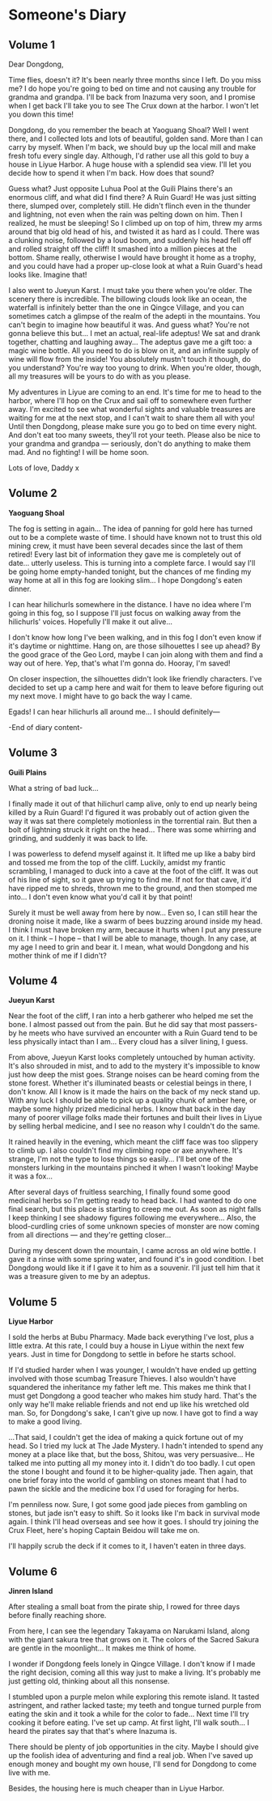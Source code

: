 # Someone's Diary


## Volume 1


Dear Dongdong,

Time flies, doesn't it? It's been nearly three months since I left. Do you miss me? I do hope you're going to bed on time and not causing any trouble for grandma and grandpa. I'll be back from Inazuma very soon, and I promise when I get back I'll take you to see The Crux down at the harbor. I won't let you down this time!

Dongdong, do you remember the beach at Yaoguang Shoal? Well I went there, and I collected lots and lots of beautiful, golden sand. More than I can carry by myself. When I'm back, we should buy up the local mill and make fresh tofu every single day. Although, I'd rather use all this gold to buy a house in Liyue Harbor. A huge house with a splendid sea view. I'll let you decide how to spend it when I'm back. How does that sound?

Guess what? Just opposite Luhua Pool at the Guili Plains there's an enormous cliff, and what did I find there? A Ruin Guard! He was just sitting there, slumped over, completely still. He didn't flinch even in the thunder and lightning, not even when the rain was pelting down on him. Then I realized, he must be sleeping! So I climbed up on top of him, threw my arms around that big old head of his, and twisted it as hard as I could. There was a clunking noise, followed by a loud boom, and suddenly his head fell off and rolled straight off the cliff! It smashed into a million pieces at the bottom. Shame really, otherwise I would have brought it home as a trophy, and you could have had a proper up-close look at what a Ruin Guard's head looks like. Imagine that!

I also went to Jueyun Karst. I must take you there when you're older. The scenery there is incredible. The billowing clouds look like an ocean, the waterfall is infinitely better than the one in Qingce Village, and you can sometimes catch a glimpse of the realm of the adepti in the mountains. You can't begin to imagine how beautiful it was. And guess what? You're not gonna believe this but... I met an actual, real-life adeptus! We sat and drank together, chatting and laughing away... The adeptus gave me a gift too: a magic wine bottle. All you need to do is blow on it, and an infinite supply of wine will flow from the inside! You absolutely mustn't touch it though, do you understand? You're way too young to drink. When you're older, though, all my treasures will be yours to do with as you please.

My adventures in Liyue are coming to an end. It's time for me to head to the harbor, where I'll hop on the Crux and sail off to somewhere even further away. I'm excited to see what wonderful sights and valuable treasures are waiting for me at the next stop, and I can't wait to share them all with you! Until then Dongdong, please make sure you go to bed on time every night. And don't eat too many sweets, they'll rot your teeth. Please also be nice to your grandma and grandpa — seriously, don't do anything to make them mad. And no fighting! I will be home soon.

Lots of love, Daddy x


## Volume 2


**Yaoguang Shoal**

The fog is setting in again... The idea of panning for gold here has turned out to be a complete waste of time. I should have known not to trust this old mining crew, it must have been several decades since the last of them retired! Every last bit of information they gave me is completely out of date... utterly useless. This is turning into a complete farce. I would say I'll be going home empty-handed tonight, but the chances of me finding my way home at all in this fog are looking slim... I hope Dongdong's eaten dinner.

I can hear hilichurls somewhere in the distance. I have no idea where I'm going in this fog, so I suppose I'll just focus on walking away from the hilichurls' voices. Hopefully I'll make it out alive...

I don't know how long I've been walking, and in this fog I don't even know if it's daytime or nighttime. Hang on, are those silhouettes I see up ahead? By the good grace of the Geo Lord, maybe I can join along with them and find a way out of here. Yep, that's what I'm gonna do. Hooray, I'm saved!

On closer inspection, the silhouettes didn't look like friendly characters. I've decided to set up a camp here and wait for them to leave before figuring out my next move. I might have to go back the way I came.

Egads! I can hear hilichurls all around me... I should definitely—

-End of diary content-


## Volume 3


**Guili Plains**

What a string of bad luck...

I finally made it out of that hilichurl camp alive, only to end up nearly being killed by a Ruin Guard! I'd figured it was probably out of action given the way it was sat there completely motionless in the torrential rain. But then a bolt of lightning struck it right on the head... There was some whirring and grinding, and suddenly it was back to life.

I was powerless to defend myself against it. It lifted me up like a baby bird and tossed me from the top of the cliff. Luckily, amidst my frantic scrambling, I managed to duck into a cave at the foot of the cliff. It was out of his line of sight, so it gave up trying to find me. If not for that cave, it'd have ripped me to shreds, thrown me to the ground, and then stomped me into... I don't even know what you'd call it by that point!

Surely it must be well away from here by now... Even so, I can still hear the droning noise it made, like a swarm of bees buzzing around inside my head. I think I must have broken my arm, because it hurts when I put any pressure on it. I think – I hope – that I will be able to manage, though. In any case, at my age I need to grin and bear it. I mean, what would Dongdong and his mother think of me if I didn't?


## Volume 4


**Jueyun Karst**

Near the foot of the cliff, I ran into a herb gatherer who helped me set the bone. I almost passed out from the pain. But he did say that most passers-by he meets who have survived an encounter with a Ruin Guard tend to be less physically intact than I am... Every cloud has a silver lining, I guess.

From above, Jueyun Karst looks completely untouched by human activity. It's also shrouded in mist, and to add to the mystery it's impossible to know just how deep the mist goes. Strange noises can be heard coming from the stone forest. Whether it's illuminated beasts or celestial beings in there, I don't know. All I know is it made the hairs on the back of my neck stand up. With any luck I should be able to pick up a quality chunk of amber here, or maybe some highly prized medicinal herbs. I know that back in the day many of poorer village folks made their fortunes and built their lives in Liyue by selling herbal medicine, and I see no reason why I couldn't do the same.

It rained heavily in the evening, which meant the cliff face was too slippery to climb up. I also couldn't find my climbing rope or axe anywhere. It's strange, I'm not the type to lose things so easily... I'll bet one of the monsters lurking in the mountains pinched it when I wasn't looking! Maybe it was a fox...

After several days of fruitless searching, I finally found some good medicinal herbs so I'm getting ready to head back. I had wanted to do one final search, but this place is starting to creep me out. As soon as night falls I keep thinking I see shadowy figures following me everywhere... Also, the blood-curdling cries of some unknown species of monster are now coming from all directions — and they're getting closer...

During my descent down the mountain, I came across an old wine bottle. I gave it a rinse with some spring water, and found it's in good condition. I bet Dongdong would like it if I gave it to him as a souvenir. I'll just tell him that it was a treasure given to me by an adeptus.


## Volume 5


**Liyue Harbor**

I sold the herbs at Bubu Pharmacy. Made back everything I've lost, plus a little extra. At this rate, I could buy a house in Liyue within the next few years. Just in time for Dongdong to settle in before he starts school.

If I'd studied harder when I was younger, I wouldn't have ended up getting involved with those scumbag Treasure Thieves. I also wouldn't have squandered the inheritance my father left me. This makes me think that I must get Dongdong a good teacher who makes him study hard. That's the only way he'll make reliable friends and not end up like his wretched old man. So, for Dongdong's sake, I can't give up now. I have got to find a way to make a good living.

...That said, I couldn't get the idea of making a quick fortune out of my head. So I tried my luck at The Jade Mystery. I hadn't intended to spend any money at a place like that, but the boss, Shitou, was very persuasive... He talked me into putting all my money into it. I didn't do too badly. I cut open the stone I bought and found it to be higher-quality jade. Then again, that one brief foray into the world of gambling on stones meant that I had to pawn the sickle and the medicine box I'd used for foraging for herbs.

I'm penniless now. Sure, I got some good jade pieces from gambling on stones, but jade isn't easy to shift. So it looks like I'm back in survival mode again. I think I'll head overseas and see how it goes. I should try joining the Crux Fleet, here's hoping Captain Beidou will take me on.

I'll happily scrub the deck if it comes to it, I haven't eaten in three days.


## Volume 6


**Jinren Island**

After stealing a small boat from the pirate ship, I rowed for three days before finally reaching shore.

From here, I can see the legendary Takayama on Narukami Island, along with the giant sakura tree that grows on it. The colors of the Sacred Sakura are gentle in the moonlight... It makes me think of home.

I wonder if Dongdong feels lonely in Qingce Village. I don't know if I made the right decision, coming all this way just to make a living. It's probably me just getting old, thinking about all this nonsense.

I stumbled upon a purple melon while exploring this remote island. It tasted astringent, and rather lacked taste; my teeth and tongue turned purple from eating the skin and it took a while for the color to fade... Next time I'll try cooking it before eating. I've set up camp. At first light, I'll walk south... I heard the pirates say that that's where Inazuma is.

There should be plenty of job opportunities in the city. Maybe I should give up the foolish idea of adventuring and find a real job. When I've saved up enough money and bought my own house, I'll send for Dongdong to come live with me.

Besides, the housing here is much cheaper than in Liyue Harbor.
